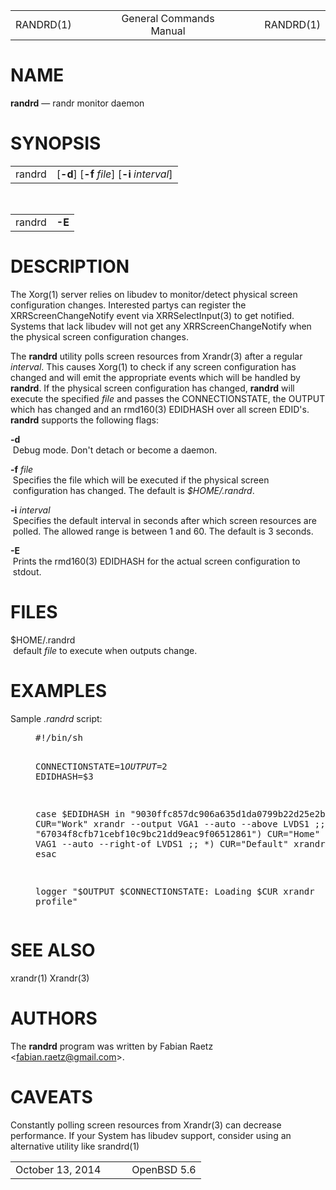 <!DOCTYPE html>
<html>
<head>
<meta charset="utf-8"/>
<style>
table.head, table.foot { width: 100%; }
td.head-rtitle, td.foot-os { text-align: right; }
td.head-vol { text-align: center; }
table.foot td { width: 50%; }
table.head td { width: 33%; }
div.spacer { margin: 1em 0; }
</style>
<title>
RANDRD(1)</title>
</head>
<body>
<div class="mandoc">
<table class="head">
<tbody>
<tr>
<td class="head-ltitle">
RANDRD(1)</td>
<td class="head-vol">
General Commands Manual</td>
<td class="head-rtitle">
RANDRD(1)</td>
</tr>
</tbody>
</table>
<div class="section">
<h1 id="x4e414d45">NAME</h1> <b class="name">randrd</b> &#8212; <span class="desc">randr monitor daemon</span></div>
<div class="section">
<h1 id="x53594e4f50534953">SYNOPSIS</h1><table class="synopsis">
<col style="width: 6.00ex;"/>
<col/>
<tbody>
<tr>
<td>
randrd</td>
<td>
&#91;<span class="opt"><b class="flag">&#45;d</b></span>&#93; &#91;<span class="opt"><b class="flag">&#45;f</b> <i class="arg">file</i></span>&#93; &#91;<span class="opt"><b class="flag">&#45;i</b> <i class="arg">interval</i></span>&#93;</td>
</tr>
</tbody>
</table>
<br/>
<table class="synopsis">
<col style="width: 6.00ex;"/>
<col/>
<tbody>
<tr>
<td>
randrd</td>
<td>
<b class="flag">&#45;E</b></td>
</tr>
</tbody>
</table>
</div>
<div class="section">
<h1 id="x4445534352495054494f4e">DESCRIPTION</h1> The <a class="link-man">Xorg(1)</a> server relies on libudev to monitor/detect physical screen configuration changes.  Interested partys can register the <span class="symb">XRRScreenChangeNotify</span> event via <a class="link-man">XRRSelectInput(3)</a> to get notified. Systems that lack libudev will not get any <span class="symb">XRRScreenChangeNotify</span> when the physical screen configuration changes.<div class="spacer">
</div>
The <b class="name">randrd</b> utility polls screen resources from Xrandr(3) after a regular <i class="arg">interval</i>. This causes <a class="link-man">Xorg(1)</a> to check if any screen configuration has changed and will emit the appropriate events which will be handled by <b class="name">randrd</b>. If the physical screen configuration has changed, <b class="name">randrd</b> will execute the specified <i class="arg">file</i> and passes the <span class="symb">CONNECTIONSTATE</span>, the <span class="symb">OUTPUT</span> which has changed and an <a class="link-man">rmd160(3)</a> <span class="symb">EDIDHASH</span> over all screen EDID's. <b class="name">randrd</b> supports the following flags:<dl style="margin-top: 0.00em;margin-bottom: 0.00em;" class="list list-tag">
<dt class="list-tag" style="margin-top: 1.00em;">
<b class="flag">&#45;d</b></dt>
<dd class="list-tag" style="margin-left: 0.50ex;">
Debug mode.  Don't detach or become a daemon.</dd>
<dt class="list-tag" style="margin-top: 1.00em;">
<b class="flag">&#45;f</b> <i class="arg">file</i></dt>
<dd class="list-tag" style="margin-left: 0.50ex;">
Specifies the file which will be executed if the physical screen configuration has changed.  The default is <i class="file">$HOME/.randrd</i>.</dd>
<dt class="list-tag" style="margin-top: 1.00em;">
<b class="flag">&#45;i</b> <i class="arg">interval</i></dt>
<dd class="list-tag" style="margin-left: 0.50ex;">
Specifies the default interval in seconds after which screen resources are polled.  The allowed range is between 1 and 60.  The default is 3 seconds.</dd>
<dt class="list-tag" style="margin-top: 1.00em;">
<b class="flag">&#45;E</b></dt>
<dd class="list-tag" style="margin-left: 0.50ex;">
Prints the <a class="link-man">rmd160(3)</a> <span class="symb">EDIDHASH</span> for the actual screen configuration to stdout.</dd>
</dl>
</div>
<div class="section">
<h1 id="x46494c4553">FILES</h1><dl style="margin-top: 0.00em;margin-bottom: 0.00em;" class="list list-tag">
<dt class="list-tag" style="margin-top: 0.00em;">
$HOME/.randrd</dt>
<dd class="list-tag" style="margin-left: 0.54ex;">
default <i class="arg">file</i> to execute when outputs change.</dd>
</dl>
</div>
<div class="section">
<h1 id="x4558414d504c4553">EXAMPLES</h1> Sample <i class="file">.randrd</i> script:<div class="spacer">
</div>
<pre style="margin-left: 5.00ex;" class="lit display">
#!/bin/sh 
 
CONNECTIONSTATE=$1 
OUTPUT=$2 
EDIDHASH=$3 
 
case $EDIDHASH in 
&quot;9030ffc857dc906a635d1da0799b22d25e2b814e&quot;) 
	CUR=&quot;Work&quot; 
	xrandr --output VGA1 --auto --above LVDS1 
	;; 
&quot;67034f8cfb71cebf10c9bc21dd9eac9f06512861&quot;) 
	CUR=&quot;Home&quot; 
	xrandr --output VAG1 --auto --right-of LVDS1 
	;; 
*) 
	CUR=&quot;Default&quot; 
	xrandr --auto 
	;; 
esac 
 
logger &quot;$OUTPUT $CONNECTIONSTATE: Loading $CUR xrandr profile&quot;</pre>
</div>
<div class="section">
<h1 id="x53454520414c534f">SEE ALSO</h1> <a class="link-man">xrandr(1)</a> <a class="link-man">Xrandr(3)</a></div>
<div class="section">
<h1 id="x415554484f5253">AUTHORS</h1> The <b class="name">randrd</b> program was written by <span class="author">Fabian Raetz</span> &#60;<a class="link-mail" href="mailto:fabian.raetz@gmail.com">fabian.raetz@gmail.com</a>&#62;.</div>
<div class="section">
<h1 id="x43415645415453">CAVEATS</h1> Constantly polling screen resources from <a class="link-man">Xrandr(3)</a> can decrease performance. If your System has libudev support, consider using an alternative utility like <a class="link-man">srandrd(1)</a></div>
<table class="foot">
<tbody>
<tr>
<td class="foot-date">
October 13, 2014</td>
<td class="foot-os">
OpenBSD 5.6</td>
</tr>
</tbody>
</table>
</div>
</body>
</html>

